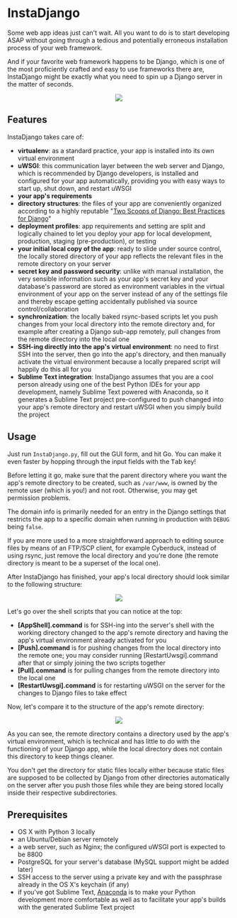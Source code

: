 # InstaDjango

Some web app ideas just can't wait. All you want to do is to start developing ASAP without going through a tedious and potentially erroneous installation process of your web framework.

And if your favorite web framework happens to be Django, which is one of the most proficiently crafted and easy to use frameworks there are, InstaDjango might be exactly what you need to spin up a Django server in the matter of seconds.

<p align="center">
  <img src="readme_files/gui.png"/>
</p>

## Features

InstaDjango takes care of:

* **virtualenv**: as a standard practice, your app is installed into its own virtual environment
* **uWSGI**: this communication layer between the web server and Django, which is recommended by Django developers, is installed and configured for your app automatically, providing you with easy ways to start up, shut down, and restart uWSGI
* **your app's requirements**
* **directory structures**: the files of your app are conveniently organized according to a highly reputable "[Two Scoops of Django: Best Practices for Django](http://twoscoopspress.org/products/two-scoops-of-django-1-8)"
* **deployment profiles**: app requirements and setting are split and logically chained to let you deploy your app for local development, production, staging (pre-production), or testing
* **your initial local copy of the app**: ready to slide under source control, the locally stored directory of your app reflects the relevant files in the remote directory on your server
* **secret key and password security**: unlike with manual installation, the very sensible information such as your app's secret key and your database's password are stored as environment variables in the virtual environment of your app on the server instead of any of the settings file and thereby escape getting accidentally published via source control/collaboration
* **synchronization**: the locally baked rsync-based scripts let you push changes from your local directory into the remote directory and, for example after creating a Django sub-app remotely, pull changes from the remote directory into the local one
* **SSH-ing directly into the app's virtual environment**: no need to first SSH into the server, then go into the app's directory, and then manually activate the virtual environment because a locally prepared script will happily do this all for you
* **Sublime Text integration**: InstaDjango assumes that you are a cool person already using one of the best Python IDEs for your app development, namely Sublime Text powered with Anaconda, so it generates a Sublime Text project pre-configured to push changed into your app's remote directory and restart uWSGI when you simply build the project

## Usage

Just run `InstaDjango.py`, fill out the GUI form, and hit Go. You can make it even faster by hopping through the input fields with the <kbd>Tab</kbd> key!

Before letting it go, make sure that the parent directory where you want the app's remote directory to be created, such as `/var/www`, is owned by the remote user (which is you!) and not root. Otherwise, you may get permission problems.

The domain info is primarily needed for an entry in the Django settings that restricts the app to a specific domain when running in production with `DEBUG` being `false`.

If you are more used to a more straightforward approach to editing source files by means of an FTP/SCP client, for example Cyberduck, instead of using rsync, just remove the local directory and you're done (the remote directory is meant to be a superset of the local one).

After InstaDjango has finished, your app's local directory should look similar to the following structure:

<p align="center">
  <img src="readme_files/local_app_dir.png"/>
</p>

Let's go over the shell scripts that you can notice at the top:

* **[AppShell].command** is for SSH-ing into the server's shell with the working directory changed to the app's remote directory and having the app's virtual environment already activated for you
* **[Push].command** is for pushing changes from the local directory into the remote one; you may consider running [RestartUwsgi].command after that or simply joining the two scripts together
* **[Pull].command** is for pulling changes from the remote directory into the local one
* **[RestartUwsgi].command** is for restarting uWSGI on the server for the changes to Django files to take effect

Now, let's compare it to the structure of the app's remote directory:

<p align="center">
  <img src="readme_files/remote_app_dir.png"/>
</p>

As you can see, the remote directory contains a directory used by the app's virtual environment, which is technical and has little to do with the functioning of your Django app, while the local directory does not contain this directory to keep things cleaner.

You don't get the directory for static files locally either because static files are supposed to be collected by Django from other directories automatically on the server after you push those files while they are being stored locally inside their respective subdirectories.

## Prerequisites

* OS X with Python 3 locally
* an Ubuntu/Debian server remotely
* a web server, such as Nginx; the configured uWSGI port is expected to be 8800
* PostgreSQL for your server's database (MySQL support might be added later)
* SSH access to the server using a private key and with the passphrase already in the OS X's keychain (if any)
* if you've got Sublime Text, [Anaconda](https://github.com/DamnWidget/anaconda) is to make your Python development more comfortable as well as to facilitate your app's builds with the generated Sublime Text project
